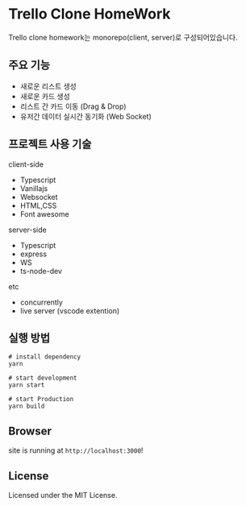 # Trello Clone HomeWork

Trello clone homework는 monorepo(client, server)로 구성되어있습니다.

## 주요 기능

- 새로운 리스트 생성
- 새로운 카드 생성
- 리스트 간 카드 이동 (Drag & Drop)
- 유저간 데이터 실시간 동기화 (Web Socket)

## 프로젝트 사용 기술

client-side

- Typescript
- Vanillajs
- Websocket
- HTML,CSS
- Font awesome

server-side

- Typescript
- express
- WS
- ts-node-dev

etc

- concurrently
- live server (vscode extention)

## 실행 방법

```
# install dependency
yarn

# start development
yarn start

# start Production
yarn build
```

## Browser

site is running at `http://localhost:3000`!

## License

Licensed under the MIT License.

